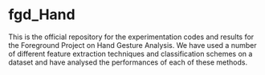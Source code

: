 # fgd_Hand
This is the official repository for the experimentation codes and results for the Foreground Project on Hand Gesture Analysis. We have used a number of different feature extraction techniques and classification schemes on a dataset and have analysed the performances of each of these methods.
